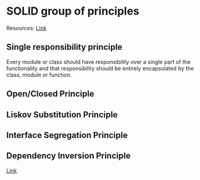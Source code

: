 # SOLID group of principles
Resources:
[Link](https://medium.com/@severinperez/writing-flexible-code-with-the-single-responsibility-principle-b71c4f3f883f)

## Single responsibility principle
Every module or class should have responsibility over a single part of the functionality and that responsibility should be entirely encapsulated by the class, module or function.


## Open/Closed Principle 

## Liskov Substitution Principle

## Interface Segregation Principle 

## Dependency Inversion Principle
[Link](https://medium.com/@mrfksiv/python-design-patterns-01-introduction-54e681aaf2d0)
<!--stackedit_data:
eyJoaXN0b3J5IjpbMTEzNzU5NzA3NywtMTEwMzgyMzI4NiwtOD
g4NTAyODgxLC05OTY1ODE4NDVdfQ==
-->